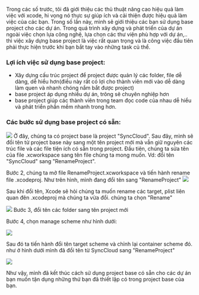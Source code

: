 Trong các số trước, tôi đã giới thiệu các thủ thuật nâng cao hiệu quả làm việc với xcode, hi vọng nó thực sự giúp ích và cải thiện được hiệu quả làm việc của các bạn. Trong số lần này, mình sẽ giới thiệu các bạn sử dụng base project cho các dự án. 
Trong quá trình xây dựng và phát triển của dự án ngoài việc chọn lựa công nghệ, lựa chọn các thư viện phù hợp với dự án,.. thì việc xây dựng base project là việc rất quan trọng và là công việc đầu tiên phải thực hiện trước khi bạn bắt tay vào những task củ thể.
### Lợi ích việc sử dụng base project:
- Xây dựng cấu trúc project để project được quản lý các folder, file dễ dàng, dễ hiểu hơn(điều này rất có lợi cho thành viên mới vào dễ dàng làm quen và nhanh chóng nắm bắt được project)
- base project áp dụng nhiều dự án, trông sẽ chuyên nghiệp hơn
- base project giúp các thành viên trong team đọc code của nhau dễ hiểu và phát triển phần mềm nhanh trong hơn.
### Các bước sử dụng base project có sẵn:
![](https://images.viblo.asia/f5ca7e82-a6fa-4c47-a787-2ba537d79f18.png)
Ở đây, chúng ta có project base là project "SyncCloud". Sau đây, mình sẽ đổi tên từ project base này sang một tên project mới mà vẫn giữ nguyên các trúc file và các file tiện ích có sẵn trong project. 
Đầu tiên, chúng ta sửa tên của file .xcworkspace sang tên file chúng ta mong muốn. Vd: đổi tên "SyncCloud" sang "RenameProject".

Bước 2, chúng ta mở file RenameProject.xcworkspace và tiến hành rename file .xcodeproj. Như trên hình, mình đang đổi tên sang "RenameProject"
![](https://images.viblo.asia/09b979cd-2000-4f0f-bff2-6f8529982a0a.png)

Sau khi đổi tên, Xcode sẽ hỏi chúng ta muốn rename các target, plist liên quan đên .xcodeproj mà chúng ta vừa đổi. chúng ta chọn "Rename"

![](https://images.viblo.asia/15b204d3-7b76-4e4b-bf46-ac37eeac41bf.png)
Bước 3, đổi tên các folder sang tên project mới

Bước 4, chọn manage scheme như hình dưới:

![](https://images.viblo.asia/47bd7fa8-bd98-4a71-9c6f-5a9be321df29.png)

Sau đó ta tiến hành đổi tên target scheme và chỉnh lại container scheme đó. như ở hình dưới mình đã đổi tên từ SyncCloud sang "RenameProject"

![](https://images.viblo.asia/84545453-29c4-4244-bd90-479338a08ae7.png)

Như vậy, mình đã kết thúc cách sử dụng project base có sẵn cho các dự án bạn muốn tận dụng những thứ bạn đã thiết lập có trong project base của bạn.
